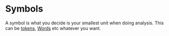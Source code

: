 # Symbols

A symbol is what you decide is your smallest unit when doing analysis. This can be [tokens](Token.md), [Words](Words.md) etc whatever you want.





